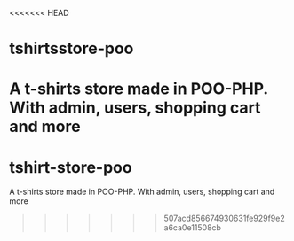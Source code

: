 <<<<<<< HEAD
# tshirtsstore-poo
A t-shirts store made in POO-PHP.  With admin, users, shopping cart and more
=======
# tshirt-store-poo
A t-shirts store made in POO-PHP. With admin, users, shopping cart and more
>>>>>>> 507acd856674930631fe929f9e2a6ca0e11508cb
